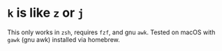 # `k` is like `z` or `j`

This only works in `zsh`, requires `fzf`, and gnu `awk`. Tested on macOS with `gawk` (gnu awk) installed via homebrew.
